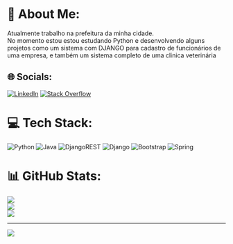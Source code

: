# 💫 About Me:
Atualmente trabalho na prefeitura da minha cidade. <br>No momento estou estou estudando Python e desenvolvendo alguns projetos como um sistema com  DJANGO para cadastro de funcionários de uma empresa, e também um sistema completo de uma clinica veterinária


## 🌐 Socials:
[![LinkedIn](https://img.shields.io/badge/LinkedIn-%230077B5.svg?logo=linkedin&logoColor=white)](https://linkedin.com/in/pedro-henrique-santos-candido) [![Stack Overflow](https://img.shields.io/badge/-Stackoverflow-FE7A16?logo=stack-overflow&logoColor=white)](https://stackoverflow.com/users/23275023) 

# 💻 Tech Stack:
![Python](https://img.shields.io/badge/python-3670A0?style=flat&logo=python&logoColor=ffdd54) ![Java](https://img.shields.io/badge/java-%23ED8B00.svg?style=flat&logo=openjdk&logoColor=white) ![DjangoREST](https://img.shields.io/badge/DJANGO-REST-ff1709?style=flat&logo=django&logoColor=white&color=ff1709&labelColor=gray) ![Django](https://img.shields.io/badge/django-%23092E20.svg?style=flat&logo=django&logoColor=white) ![Bootstrap](https://img.shields.io/badge/bootstrap-%238511FA.svg?style=flat&logo=bootstrap&logoColor=white) ![Spring](https://img.shields.io/badge/spring-%236DB33F.svg?style=flat&logo=spring&logoColor=white)
# 📊 GitHub Stats:
![](https://github-readme-stats.vercel.app/api?username=PedroHSCandido&theme=tokyonight&hide_border=true&include_all_commits=true&count_private=true)<br/>
![](https://github-readme-streak-stats.herokuapp.com/?user=PedroHSCandido&theme=tokyonight&hide_border=true)<br/>
![](https://github-readme-stats.vercel.app/api/top-langs/?username=PedroHSCandido&theme=tokyonight&hide_border=true&include_all_commits=true&count_private=true&layout=compact)

---
[![](https://visitcount.itsvg.in/api?id=PedroHSCandido&icon=0&color=6)](https://visitcount.itsvg.in)

<!-- Proudly created with GPRM ( https://gprm.itsvg.in ) -->
